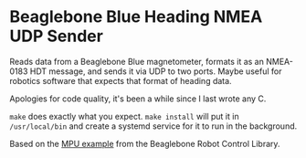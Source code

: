 # Beaglebone Blue Heading NMEA UDP Sender
Reads data from a Beaglebone Blue magnetometer, formats it as an NMEA-0183 HDT message, and sends it via UDP to two ports. Maybe useful for robotics software that expects that format of heading data.

Apologies for code quality, it's been a while since I last wrote any C.

`make` does exactly what you expect. `make install` will put it in `/usr/local/bin` and create a systemd service for it to run in the background.

Based on the [MPU example](https://beagleboard.org/static/librobotcontrol/rc_test_mpu_8c-example.html) from the Beaglebone Robot Control Library.
